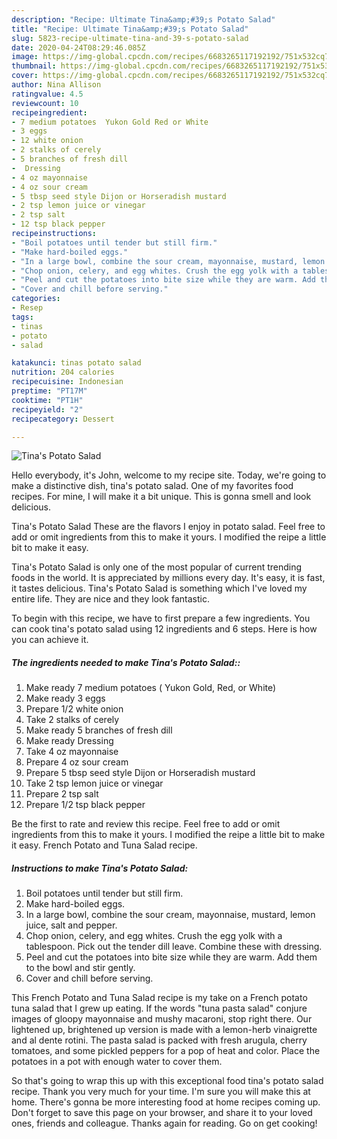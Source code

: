 ```yaml
---
description: "Recipe: Ultimate Tina&amp;#39;s Potato Salad"
title: "Recipe: Ultimate Tina&amp;#39;s Potato Salad"
slug: 5823-recipe-ultimate-tina-and-39-s-potato-salad
date: 2020-04-24T08:29:46.085Z
image: https://img-global.cpcdn.com/recipes/6683265117192192/751x532cq70/tinas-potato-salad-recipe-main-photo.jpg
thumbnail: https://img-global.cpcdn.com/recipes/6683265117192192/751x532cq70/tinas-potato-salad-recipe-main-photo.jpg
cover: https://img-global.cpcdn.com/recipes/6683265117192192/751x532cq70/tinas-potato-salad-recipe-main-photo.jpg
author: Nina Allison
ratingvalue: 4.5
reviewcount: 10
recipeingredient:
- 7 medium potatoes  Yukon Gold Red or White
- 3 eggs
- 12 white onion
- 2 stalks of cerely
- 5 branches of fresh dill
-  Dressing
- 4 oz mayonnaise
- 4 oz sour cream
- 5 tbsp seed style Dijon or Horseradish mustard
- 2 tsp lemon juice or vinegar
- 2 tsp salt
- 12 tsp black pepper
recipeinstructions:
- "Boil potatoes until tender but still firm."
- "Make hard-boiled eggs."
- "In a large bowl, combine the sour cream, mayonnaise, mustard, lemon juice, salt and pepper."
- "Chop onion, celery, and egg whites. Crush the egg yolk with a tablespoon. Pick out the tender dill leave. Combine these with dressing."
- "Peel and cut the potatoes into bite size while they are warm. Add them to the bowl and stir gently."
- "Cover and chill before serving."
categories:
- Resep
tags:
- tinas
- potato
- salad

katakunci: tinas potato salad
nutrition: 204 calories
recipecuisine: Indonesian
preptime: "PT17M"
cooktime: "PT1H"
recipeyield: "2"
recipecategory: Dessert

---
```



![Tina&#39;s Potato Salad](https://img-global.cpcdn.com/recipes/6683265117192192/751x532cq70/tinas-potato-salad-recipe-main-photo.jpg)

Hello everybody, it's John, welcome to my recipe site. Today, we're going to make a distinctive dish, tina&#39;s potato salad. One of my favorites food recipes. For mine, I will make it a bit unique. This is gonna smell and look delicious.

Tina&#39;s Potato Salad These are the flavors I enjoy in potato salad. Feel free to add or omit ingredients from this to make it yours. I modified the reipe a little bit to make it easy.

Tina&#39;s Potato Salad is only one of the most popular of current trending foods in the world. It is appreciated by millions every day. It's easy, it is fast, it tastes delicious. Tina&#39;s Potato Salad is something which I've loved my entire life. They are nice and they look fantastic.


To begin with this recipe, we have to first prepare a few ingredients. You can cook tina&#39;s potato salad using 12 ingredients and 6 steps. Here is how you can achieve it.

##### The ingredients needed to make Tina&#39;s Potato Salad::

1. Make ready 7 medium potatoes ( Yukon Gold, Red, or White)
1. Make ready 3 eggs
1. Prepare 1/2 white onion
1. Take 2 stalks of cerely
1. Make ready 5 branches of fresh dill
1. Make ready  Dressing
1. Take 4 oz mayonnaise
1. Prepare 4 oz sour cream
1. Prepare 5 tbsp seed style Dijon or Horseradish mustard
1. Take 2 tsp lemon juice or vinegar
1. Prepare 2 tsp salt
1. Prepare 1/2 tsp black pepper


Be the first to rate and review this recipe. Feel free to add or omit ingredients from this to make it yours. I modified the reipe a little bit to make it easy. French Potato and Tuna Salad recipe. 

##### Instructions to make Tina&#39;s Potato Salad:

1. Boil potatoes until tender but still firm.
1. Make hard-boiled eggs.
1. In a large bowl, combine the sour cream, mayonnaise, mustard, lemon juice, salt and pepper.
1. Chop onion, celery, and egg whites. Crush the egg yolk with a tablespoon. Pick out the tender dill leave. Combine these with dressing.
1. Peel and cut the potatoes into bite size while they are warm. Add them to the bowl and stir gently.
1. Cover and chill before serving.


This French Potato and Tuna Salad recipe is my take on a French potato tuna salad that I grew up eating. If the words &#34;tuna pasta salad&#34; conjure images of gloopy mayonnaise and mushy macaroni, stop right there. Our lightened up, brightened up version is made with a lemon-herb vinaigrette and al dente rotini. The pasta salad is packed with fresh arugula, cherry tomatoes, and some pickled peppers for a pop of heat and color. Place the potatoes in a pot with enough water to cover them. 

So that's going to wrap this up with this exceptional food tina&#39;s potato salad recipe. Thank you very much for your time. I'm sure you will make this at home. There's gonna be more interesting food at home recipes coming up. Don't forget to save this page on your browser, and share it to your loved ones, friends and colleague. Thanks again for reading. Go on get cooking!
